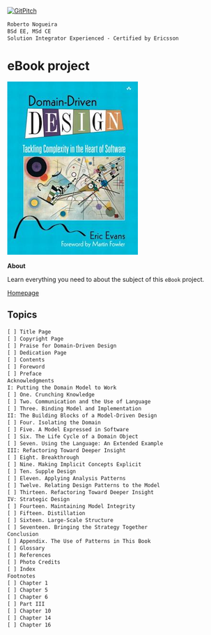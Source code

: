 [![GitPitch](https://gitpitch.com/assets/badge.svg)](https://gitpitch.com/enogrob/ebook-project/master)
```
Roberto Nogueira  
BSd EE, MSd CE
Solution Integrator Experienced - Certified by Ericsson
```
# eBook project

![ebook image](assets/ebook.png)

**About**

Learn everything you need to about the subject of this `eBook` project.

[Homepage](https://www.safaribooksonline.com/library/view/domain-driven-design-tackling/0321125215/)

## Topics
```
[ ] Title Page
[ ] Copyright Page
[ ] Praise for Domain-Driven Design
[ ] Dedication Page
[ ] Contents
[ ] Foreword
[ ] Preface
Acknowledgments
I: Putting the Domain Model to Work
[ ] One. Crunching Knowledge
[ ] Two. Communication and the Use of Language
[ ] Three. Binding Model and Implementation
II: The Building Blocks of a Model-Driven Design
[ ] Four. Isolating the Domain
[ ] Five. A Model Expressed in Software
[ ] Six. The Life Cycle of a Domain Object
[ ] Seven. Using the Language: An Extended Example
III: Refactoring Toward Deeper Insight
[ ] Eight. Breakthrough
[ ] Nine. Making Implicit Concepts Explicit
[ ] Ten. Supple Design
[ ] Eleven. Applying Analysis Patterns
[ ] Twelve. Relating Design Patterns to the Model
[ ] Thirteen. Refactoring Toward Deeper Insight
IV: Strategic Design
[ ] Fourteen. Maintaining Model Integrity
[ ] Fifteen. Distillation
[ ] Sixteen. Large-Scale Structure
[ ] Seventeen. Bringing the Strategy Together
Conclusion
[ ] Appendix. The Use of Patterns in This Book
[ ] Glossary
[ ] References
[ ] Photo Credits
[ ] Index
Footnotes
[ ] Chapter 1
[ ] Chapter 5
[ ] Chapter 6
[ ] Part III
[ ] Chapter 10
[ ] Chapter 14
[ ] Chapter 16
```
